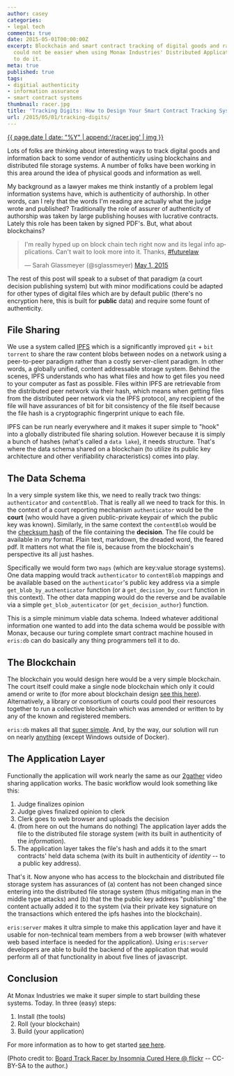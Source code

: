 ```yaml
---
author: casey
categories:
- legal tech
comments: true
date: 2015-05-01T00:00:00Z
excerpt: Blockchain and smart contract tracking of digital goods and raw information
  could not be easier when using Monax Industries' Distributed Application Platform. Here's how
  to do it.
meta: true
published: true
tags:
- digitial authenticity
- information assurance
- smart contract systems
thumbnail: racer.jpg
title: 'Tracking Digits: How to Design Your Smart Contract Tracking System'
url: /2015/05/01/tracking-digits/
---
```


[{{ page.date | date: "%Y" | append:'/racer.jpg' | img }}](https://www.flickr.com/photos/tom-margie/1299414993/)

Lots of folks are thinking about interesting ways to track digital goods and information back to some vendor of authenticity using blockchains and distributed file storage systems. A number of folks have been working in this area around the idea of physical goods and information as well.

My background as a lawyer makes me think instantly of a problem legal information systems have, which is authenticity of authorship. In other words, can I rely that the words I'm reading are actually what the judge wrote and published? Traditionally the role of assurer of authenticity of authorship was taken by large publishing houses with lucrative contracts. Lately this role has been taken by signed PDF's. But, what about blockchains?

<blockquote class="twitter-tweet" data-partner="tweetdeck"><p lang="en" dir="ltr">I&#39;m really hyped up on block chain tech right now and its legal info applications. Can&#39;t wait to look more into it. Thanks, <a href="https://twitter.com/hashtag/futurelaw?src=hash">#futurelaw</a></p>&mdash; Sarah Glassmeyer (@sglassmeyer) <a href="https://twitter.com/sglassmeyer/status/594157266091147264">May 1, 2015</a></blockquote>
<script async src="//platform.twitter.com/widgets.js" charset="utf-8"></script>

The rest of this post will speak to a subset of that paradigm (a court decision publishing system) but with minor modifications could be adapted for other types of digital files which are by default public (there's no encryption here, this is built for **public** data) and require some fount of authenticity.

## File Sharing

We use a system called [IPFS](http://ipfs.io) which is a significantly improved `git` + `bit torrent` to share the raw content blobs between nodes on a network using a peer-to-peer paradigm rather than a costly server-client paradigm. In other words, a globally unified, content addressable storage system. Behind the scenes, IPFS understands who has what files and how to get files you need to your computer as fast as possible. Files within IPFS are retrievable from the distributed peer network via their hash, which means when getting files from the distributed peer network via the IPFS protocol, any recipient of the file will have assurances of bit for bit consistency of the file itself because the file hash is a cryptographic fingerprint unique to each file.

IPFS can be run nearly everywhere and it makes it super simple to "hook" into a globally distributed file sharing solution. However because it is simply a bunch of hashes (what's called a `data lake`), it needs structure. That's where the data schema shared on a blockchain (to utilize its public key architecture and other verifiability characteristics) comes into play.

## The Data Schema

In a very simple system like this, we need to really track two things: `authenticator` and `contentBlob`. That is really all we need to track for this. In the context of a court reporting mechanism `authenticator` would be the **court** (who would have a given public-private keypair of which the public key was known). Similarly, in the same context the `contentBlob` would be the [checksum hash](http://en.wikipedia.org/wiki/Checksum) of the file containing the **decision**. The file could be available in *any* format. Plain text, markdown, the dreaded word, the feared pdf. It matters not what the file is, because from the blockchain's perspective its all just hashes.

Specifically we would form two `maps` (which are key:value storage systems). One data mapping would track `authenticator` to `contentBlob` mappings and be available based on the `authenticator`'s public key address via a simple `get_blob_by_authenticator` function (or a `get_decision_by_court` function in this context). The other data mapping would do the reverse and be available via a simple `get_blob_autenticator` (or `get_decision_author`) function.

This is a simple minimum viable data schema. Indeed whatever additional information one wanted to add into the data schema would be possible with Monax, because our turing complete smart contract machine housed in `eris:db` can do basically any thing programmers tell it to do.

## The Blockchain

The blockchain you would design here would be a very simple blockchain. The court itself could make a single node blockchain which only it could amend or write to (for more about blockchain design [see this here](https://monax.io/explainers/blockchains/)). Alternatively, a library or consortium of courts could pool their resources together to run a collective blockchain which was amended or written to by any of the known and registered members.

`eris:db` makes all that [super simple](https://monax.io/docs/tutorials). And, by the way, our solution will run on nearly [anything](https://monax.io/blog/2015/04/01/peer-server-networks-current-paradigm/) (except Windows outside of Docker).

## The Application Layer

Functionally the application will work nearly the same as our [2gather](https://monax.io/blog/2015/04/07/2gather/) video sharing application works. The basic workflow would look something like this:

1. Judge finalizes opinion
2. Judge gives finalized opinion to clerk
3. Clerk goes to web browser and uploads the decision
4. (from here on out the humans do nothing) The application layer adds the file to the distributed file storage system (with its built in authenticity of the *information*).
5. The application layer takes the file's hash and adds it to the smart contracts' held data schema (with its built in authenticity of *identity* -- to a public key address).

That's it. Now anyone who has access to the blockchain and distributed file storage system has assurances of (a) content has not been changed since entering into the distributed file storage system (thus mitigating man in the middle type attacks) and (b) that the the public key address "publishing" the content actually added it to the system (via their private key signature on the transactions which entered the ipfs hashes into the blockchain).

`eris:server` makes it ultra simple to make this application layer and have it usable for non-technical team members from a web browser (with whatever web based interface is needed for the application). Using `eris:server` developers are able to build the backend of the application that would perform all of that functionality in about five lines of javascript.

## Conclusion

At Monax Industries we make it super simple to start building these systems. Today. In three (easy) steps:

1. Install (the tools)
2. Roll (your blockchain)
3. Build (your application)

For more information as to how to get started [see here](https://monax.io/docs/tutorials/).

(Photo credit to: [Board Track Racer by Insomnia Cured Here @ flickr](https://www.flickr.com/photos/tom-margie/1299414993/) -- CC-BY-SA to the author.)